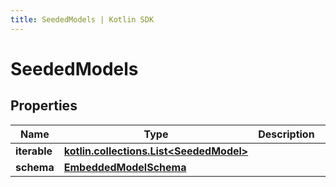```yaml
---
title: SeededModels | Kotlin SDK
---
```



# SeededModels

## Properties
Name | Type | Description | Notes
------------ | ------------- | ------------- | -------------
**iterable** | [**kotlin.collections.List&lt;SeededModel&gt;**](SeededModel) |  | 
**schema** | [**EmbeddedModelSchema**](EmbeddedModelSchema) |  |  [optional]




